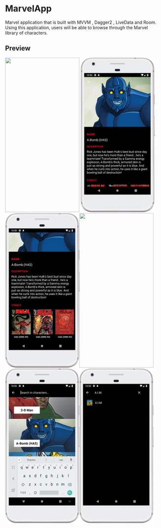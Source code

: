 # MarvelApp

Marvel application that is built with MVVM , Dagger2 , LiveData and Room.
Using this application, users will be able to browse through the Marvel library of characters.

## Preview 

<img src="https://github.com/MohNage7/MarvelApp/blob/master/screenshots/device-2019-10-20-104946.png"  width="241" height="500" /> <img src="https://github.com/MohNage7/MarvelApp/blob/master/screenshots/device-2019-10-20-105043.png"   width="241" height="500" />
<img src="https://github.com/MohNage7/MarvelApp/blob/master/screenshots/device-2019-10-20-105111.png"  width="241" height="500" /><img src="https://github.com/MohNage7/MarvelApp/blob/master/screenshots/device-2019-10-20-105126.png"  width="241" height="500" />
<img src="https://github.com/MohNage7/MarvelApp/blob/master/screenshots/device-2019-10-20-105211.png"  width="241" height="500" /><img src="https://github.com/MohNage7/MarvelApp/blob/master/screenshots/device-2019-10-20-105250.png"  width="241" height="500" />
